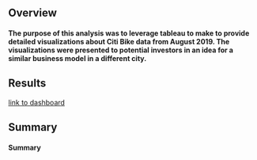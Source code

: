 ## Overview

#### The purpose of this analysis was to leverage tableau to make to provide detailed visualizations about Citi Bike data from August 2019. The visualizations were presented to potential investors in an idea for a similar business model in a different city.

## Results

[link to dashboard](https://public.tableau.com/profile/matthew.m.talbot#!/vizhome/ModuleChallenge_16164224553080/WeeklyChallenge)

## Summary

#### Summary

